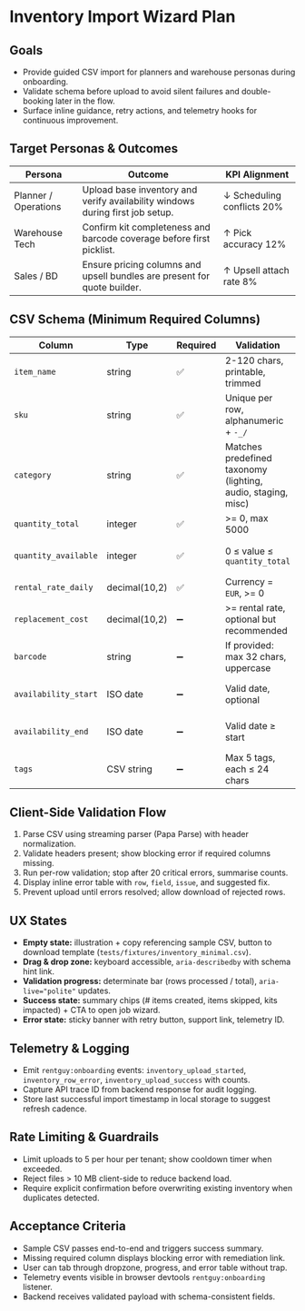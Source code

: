 # Inventory Import Wizard Plan

## Goals
- Provide guided CSV import for planners and warehouse personas during onboarding.
- Validate schema before upload to avoid silent failures and double-booking later in the flow.
- Surface inline guidance, retry actions, and telemetry hooks for continuous improvement.

## Target Personas & Outcomes
| Persona | Outcome | KPI Alignment |
| --- | --- | --- |
| Planner / Operations | Upload base inventory and verify availability windows during first job setup. | ↓ Scheduling conflicts 20% |
| Warehouse Tech | Confirm kit completeness and barcode coverage before first picklist. | ↑ Pick accuracy 12% |
| Sales / BD | Ensure pricing columns and upsell bundles are present for quote builder. | ↑ Upsell attach rate 8% |

## CSV Schema (Minimum Required Columns)
| Column | Type | Required | Validation | Notes |
| --- | --- | --- | --- | --- |
| `item_name` | string | ✅ | 2-120 chars, printable, trimmed | Display label in kit picker |
| `sku` | string | ✅ | Unique per row, alphanumeric + `-_/` | Used for conflicts & barcode mapping |
| `category` | string | ✅ | Matches predefined taxonomy (lighting, audio, staging, misc) | Drives persona filters |
| `quantity_total` | integer | ✅ | >= 0, max 5000 | Base stock count |
| `quantity_available` | integer | ✅ | 0 ≤ value ≤ `quantity_total` | Live availability toggle |
| `rental_rate_daily` | decimal(10,2) | ✅ | Currency = `EUR`, >= 0 | Pricing guardrail |
| `replacement_cost` | decimal(10,2) | ➖ | >= rental rate, optional but recommended | Finance persona alerts |
| `barcode` | string | ➖ | If provided: max 32 chars, uppercase | Enables scanner hand-off |
| `availability_start` | ISO date | ➖ | Valid date, optional | For seasonal stock |
| `availability_end` | ISO date | ➖ | Valid date ≥ start | Deactivates expired items |
| `tags` | CSV string | ➖ | Max 5 tags, each ≤ 24 chars | Quick filters |

## Client-Side Validation Flow
1. Parse CSV using streaming parser (Papa Parse) with header normalization.
2. Validate headers present; show blocking error if required columns missing.
3. Run per-row validation; stop after 20 critical errors, summarise counts.
4. Display inline error table with `row`, `field`, `issue`, and suggested fix.
5. Prevent upload until errors resolved; allow download of rejected rows.

## UX States
- **Empty state:** illustration + copy referencing sample CSV, button to download template (`tests/fixtures/inventory_minimal.csv`).
- **Drag & drop zone:** keyboard accessible, `aria-describedby` with schema hint link.
- **Validation progress:** determinate bar (rows processed / total), `aria-live="polite"` updates.
- **Success state:** summary chips (# items created, items skipped, kits impacted) + CTA to open job wizard.
- **Error state:** sticky banner with retry button, support link, telemetry ID.

## Telemetry & Logging
- Emit `rentguy:onboarding` events: `inventory_upload_started`, `inventory_row_error`, `inventory_upload_success` with counts.
- Capture API trace ID from backend response for audit logging.
- Store last successful import timestamp in local storage to suggest refresh cadence.

## Rate Limiting & Guardrails
- Limit uploads to 5 per hour per tenant; show cooldown timer when exceeded.
- Reject files > 10 MB client-side to reduce backend load.
- Require explicit confirmation before overwriting existing inventory when duplicates detected.

## Acceptance Criteria
- Sample CSV passes end-to-end and triggers success summary.
- Missing required column displays blocking error with remediation link.
- User can tab through dropzone, progress, and error table without trap.
- Telemetry events visible in browser devtools `rentguy:onboarding` listener.
- Backend receives validated payload with schema-consistent fields.
